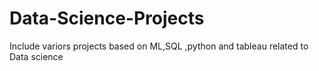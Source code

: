 # Data-Science-Projects
Include variors projects based on ML,SQL ,python and tableau related to Data science
